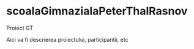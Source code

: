 # scoalaGimnazialaPeterThalRasnov

Proiect GT

Aici va fi descrierea proiectului, participantii, etc
